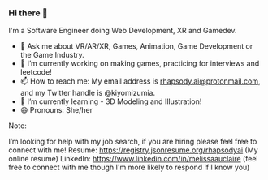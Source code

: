 ### Hi there 👋

I'm a Software Engineer doing Web Development, XR  and Gamedev.

- 💬 Ask me about VR/AR/XR, Games, Animation, Game Development or the Game Industry.
- 🔭 I’m currently working on making games, practicing for interviews and leetcode!
- 📫 How to reach me: My email address is rhapsody.ai@protonmail.com, and my Twitter handle is @kiyomizumia.
- 🌱 I’m currently learning - 3D Modeling and Illustration!
- 😄 Pronouns: She/her

Note:

I’m looking for help with my job search, if you are hiring please feel free to connect with me!
Resume: https://registry.jsonresume.org/rhapsodyai (My online resume)
LinkedIn: https://www.linkedin.com/in/melissaauclaire (feel free to connect with me though I'm more likely to respond if I know you)

<!--


**rhapsodyai/rhapsodyai** is a ✨ _special_ ✨ repository because its `README.md` (this file) appears on your GitHub profile.

- 👯 I’m looking to collaborate on ...
- ⚡ Fun fact: ...
-->
